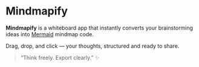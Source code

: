 # Mindmapify

**Mindmapify** is a whiteboard app that instantly converts your brainstorming ideas into [Mermaid](https://mermaid.js.org/) mindmap code.

Drag, drop, and click — your thoughts, structured and ready to share.

> “Think freely. Export clearly.” ✨
